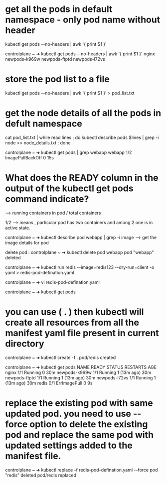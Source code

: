 # get all the pods in default namespace - only pod name without header
kubectl get pods --no-headers | awk '{ print $1 }'

controlplane ~ ➜  kubectl get pods --no-headers | awk '{ print $1 }'
nginx
newpods-k969w
newpods-ftptd
newpods-l72vs

# store the pod list to a file 
kubectl get pods --no-headers | awk '{ print $1 }' > pod_list.txt

# get the node details of all the pods in defult namespace 

cat pod_list.txt | while read lines ; do kubectl describe pods $lines | grep -i node >> node_details.txt ; done
                        
                             
controlplane ~ ➜  kubectl get pods | grep webapp
webapp          1/2     ImagePullBackOff   0               15s

# What does the READY column in the output of the kubectl get pods command indicate?
--> running containers in pod / total containers

1/2 --> means , particular pod has two containers and among 2 one is in active state.

controlplane ~ ➜  kubectl describe pod webapp | grep -i image  --> get the image details for pod

delete pod : 
controlplane ~ ➜  kubectl delete pod webapp
pod "webapp" deleted

controlplane ~ ➜  kubectl run redis --image=redis123 --dry-run=client -o yaml > redis-pod-defination.yaml

controlplane ~ ➜  vi redis-pod-defination.yaml 

controlplane ~ ➜  kubectl get pods


# you can use ( . ) then kubectl will create all resources from all the manifest yaml file present in current directory
controlplane ~ ➜  kubectl create -f .
pod/redis created

controlplane ~ ➜  kubectl get pods
NAME            READY   STATUS         RESTARTS      AGE
nginx           1/1     Running        0             30m
newpods-k969w   1/1     Running        1 (13m ago)   30m
newpods-ftptd   1/1     Running        1 (13m ago)   30m
newpods-l72vs   1/1     Running        1 (13m ago)   30m
redis           0/1     ErrImagePull   0             9s

# replace the existing pod with same updated pod. you need to use --force option to delete the existing pod and replace the same pod with updated settings added to the manifest file.
controlplane ~ ➜  kubectl replace -f redis-pod-defination.yaml --force
pod "redis" deleted
pod/redis replaced
